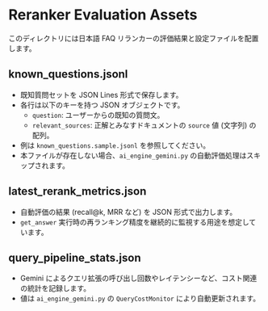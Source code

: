# Reranker Evaluation Assets

このディレクトリには日本語 FAQ リランカーの評価結果と設定ファイルを配置します。

## known_questions.jsonl

- 既知質問セットを JSON Lines 形式で保存します。
- 各行は以下のキーを持つ JSON オブジェクトです。
  - `question`: ユーザーからの既知の質問文。
  - `relevant_sources`: 正解とみなすドキュメントの `source` 値 (文字列) の配列。
- 例は `known_questions.sample.jsonl` を参照してください。
- 本ファイルが存在しない場合、`ai_engine_gemini.py` の自動評価処理はスキップされます。

## latest_rerank_metrics.json

- 自動評価の結果 (recall@k, MRR など) を JSON 形式で出力します。
- `get_answer` 実行時の再ランキング精度を継続的に監視する用途を想定しています。

## query_pipeline_stats.json

- Gemini によるクエリ拡張の呼び出し回数やレイテンシーなど、コスト関連の統計を記録します。
- 値は `ai_engine_gemini.py` の `QueryCostMonitor` により自動更新されます。
